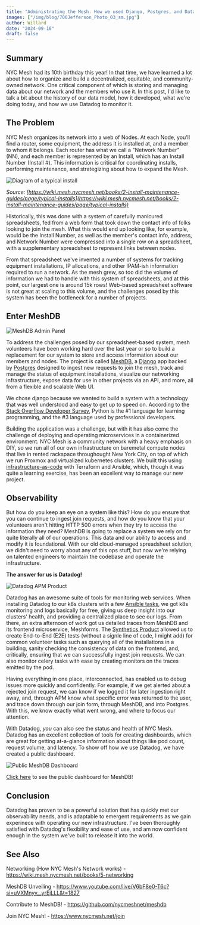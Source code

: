 ```yaml
---
title: "Administrating the Mesh. How we used Django, Postgres, and Datadog to build a powerful member database."
images: ["/img/blog/700Jefferson_Photo_03_sm.jpg"]
author: Willard
date: "2024-09-16"
draft: false
---
```


## Summary

NYC Mesh had its 10th birthday this year! In that time, we have learned a lot about how to organize and build a decentralized, equitable, and community-owned network. One critical component of which is storing and managing data about our network and the members who use it. In this post, I'd like to talk a bit about the history of our data model, how it developed, what we're doing today, and how we use Datadog to monitor it.

## The Problem

NYC Mesh organizes its network into a web of Nodes. At each Node, you'll find a router, some equipment, the address it is installed at, and a member to whom it belongs. Each router has what we call a "Network Number" (NN), and each member is represented by an Install, which has an Install Number (Install #). This information is critical for coordinating installs, performing maintenance, and strategizing about how to expand the Mesh.

![Diagram of a typical install](/img/datadog/diagram.jpg)

_Source: [https://wiki.mesh.nycmesh.net/books/2-install-maintenance-guides/page/typical-installs](https://wiki.mesh.nycmesh.net/books/2-install-maintenance-guides/page/typical-installs)_

Historically, this was done with a system of carefully manicured spreadsheets, fed from a web form that took down the contact info of folks looking to join the mesh. What this would end up looking like, for example, would be the Install Number, as well as the member's contact info, address, and Network Number were compressed into a single row on a spreadsheet, with a supplementary spreadsheet to represent links between nodes.

From that spreadsheet we've invented a number of systems for tracking equipment installations, IP allocations, and other IPAM-ish information required to run a network. As the mesh grew, so too did the volume of information we had to handle with this system of spreadsheets, and at this point, our largest one is around 15k rows! Web-based spreadsheet software is not great at scaling to this volume, and the challenges posed by this system has been the bottleneck for a number of projects.

## Enter MeshDB

![MeshDB Admin Panel](/img/datadog/admin.png)

To address the challenges posed by our spreadsheet-based system, mesh volunteers have been working hard over the last year or so to build a replacement for our system to store and access information about our members and nodes. The project is called [MeshDB](https://github.com/nycmeshnet/meshdb), a [Django](https://djangoproject.com/) app backed by [Postgres](https://www.postgresql.org/) designed to ingest new requests to join the mesh, track and manage the status of equipment installations, visualize our networking infrastructure, expose data for use in other projects via an API, and more, all from a flexible and scalable Web UI.

We chose django because we wanted to build a system with a technology that was well understood and easy to get up to speed on. According to the [Stack Overflow Developer Survey](https://survey.stackoverflow.co/2024/technology/), Python is the #1 language for learning programming, and the #3 language used by professional developers.

Building the application was a challenge, but with it has also come the challenge of deploying and operating microservices in a containerized environment. NYC Mesh is a community network with a heavy emphasis on DIY, so we run all of our own infrastructure on baremetal compute nodes that live in rented rackspace throughought New York City, on top of which we run Proxmox and virtualized kubernetes clusters. We built this using [infrastructure-as-code](https://github.com/nycmesh/k8s-infra) with Terraform and Ansible, which, though it was quite a learning exercise, has been an excellent way to manage our new project.

## Observability 

But how do you keep an eye on a system like this? How do you ensure that you can continue to ingest join requests, and how do you know that your volunteers aren't hitting HTTP 500 errors when they try to access the information they need? MeshDB is going to replace a system we rely on for quite literally all of our operations. This data and our ability to access and modify it is foundational. With our old cloud-managed spreadsheet solution, we didn't need to worry about any of this ops stuff, but now we're relying on talented engineers to maintain the codebase and operate the infrastructure.

**The answer for us is Datadog!**

![Datadog APM Product](/img/datadog/apm.png)


Datadog has an awesome suite of tools for monitoring web services. When installing Datadog to our k8s clusters with a few [Ansible tasks](https://github.com/nycmeshnet/k8s-infra/blob/main/ansible/roles/k8s-cluster-helm/tasks/main.yaml#L16-L44), we got k8s monitoring and logs basically for free, giving us deep insight into our clusters' health, and providing a centralized place to see our logs. From there, an extra afternoon of work got us detailed traces from MeshDB and its frontend microservice, Meshforms. The [Synthetics Product](https://docs.datadoghq.com/synthetics/) allowed us to create End-to-End (E2E) tests (without a signle line of code, I might add) for common volunteer tasks such as querying all of the installations in a building, sanity checking the consistency of data on the frontend, and, critically, ensuring that we can successfully ingest join requests. We can also monitor celery tasks with ease by creating monitors on the traces emitted by the pod.

Having everything in one place, interconnected, has enabled us to debug issues more quickly and confidently. For example, if we get alerted about a rejected join request, we can know if we logged it for later ingestion right away, and, through APM know what specific error was returned to the user, and trace down through our join form, through MeshDB, and into Postgres. With this, we know exactly what went wrong, and where to focus our attention.

With Datadog, _you_ can also see the status and health of NYC Mesh. Datadog has an excellent collection of tools for creating dashboards, which are great for getting at-a-glance information about things like pod count, request volume, and latency. To show off how we use Datadog, we have created a public dashboard.

![Public MeshDB Dashboard](/img/datadog/dashboard.png)

[Click here](https://p.us5.datadoghq.com/sb/4614e554-06a1-11ef-b43a-da7ad0900005-ba514715f9683f103794ee705df1db95) to see the public dashboard for MeshDB!

## Conclusion

Datadog has proven to be a powerful solution that has quickly met our observability needs, and is adaptable to emergent requirements as we gain experinece with operating our new infrastructure. I've been thoroughly satisfied with Datadog's flexibility and ease of use, and am now confident enough in the system we've built to release it into the world.

## See Also

Networking (How NYC Mesh's Network works) - https://wiki.mesh.nycmesh.net/books/5-networking

MeshDB Unveiling - https://www.youtube.com/live/V6bF8e0-T6c?si=uVXMnyv__yrEjLLL&t=1827

Contribute to MeshDB! - https://github.com/nycmeshnet/meshdb

Join NYC Mesh! - https://www.nycmesh.net/join
